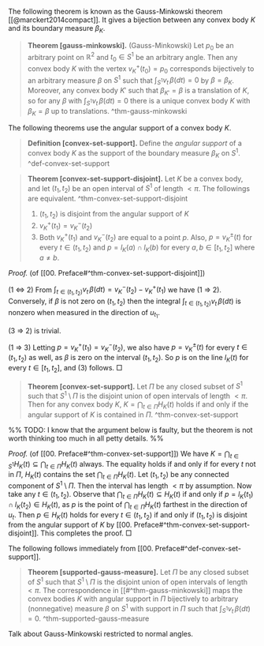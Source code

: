 The following theorem is known as the Gauss-Minkowski theorem [[@marckert2014compact]]. It gives a bijection between any convex body $K$ and its boundary measure $\beta_K$.

> __Theorem [gauss-minkowski].__ (Gauss-Minkowski) Let $p_0$ be an arbitrary point on $\mathbb{R}^2$ and $t_0 \in S^1$ be an arbitrary angle. Then any convex body $K$ with the vertex $v_K^+(t_0) = p_0$ corresponds bijectively to an arbitrary measure $\beta$ on $S^1$ such that $\int_{S^1} v_t \, \beta (dt) = 0$ by $\beta = \beta_K$. Moreover, any convex body $K'$ such that $\beta_{K'} = \beta$ is a translation of $K$, so for any $\beta$ with $\int_{S^1} v_t \, \beta (dt) = 0$ there is a unique convex body $K$ with $\beta_K = \beta$ up to translations. ^thm-gauss-minkowski

The following theorems use the angular support of a convex body $K$.

> __Definition [convex-set-support].__ Define the _angular support_ of a convex body $K$ as the support of the boundary measure $\beta_K$ on $S^1$. ^def-convex-set-support

> __Theorem [convex-set-support-disjoint].__ Let $K$ be a convex body, and let $(t_1, t_2)$ be an open interval of $S^1$ of length $< \pi$. The followings are equivalent. ^thm-convex-set-support-disjoint
> 
> 1. $(t_1, t_2)$ is disjoint from the angular support of $K$
> 2. $v_K^+(t_1) = v_K^-(t_2)$
> 3. Both $v_K^+(t_1)$ and $v_K^-(t_2)$ are equal to a point $p$. Also, $p = v_K^{\pm}(t)$ for every $t \in (t_1, t_2)$ and $p = l_K(a) \cap l_K(b)$ for every $a, b \in [t_1, t_2]$ where $a \neq b$.

_Proof._ (of [[00. Preface#^thm-convex-set-support-disjoint]]) 

(1 $\Leftrightarrow$ 2) From $\int_{t \in (t_1, t_2)} v_t \, \beta(dt) = v_K^-(t_2) - v_K^+(t_1)$ we have (1 $\Rightarrow$ 2). Conversely, if $\beta$ is not zero on $(t_1, t_2)$ then the integral $\int_{t \in (t_1, t_2)} v_t \, \beta(dt)$ is nonzero when measured in the direction of $u_{t_1}$.

(3 $\Rightarrow$ 2) is trivial.

(1 $\Rightarrow$ 3) Letting $p = v_K^+(t_1) = v_K^-(t_2)$, we also have $p = v_K^{\pm}(t)$ for every $t \in (t_1, t_2)$ as well, as $\beta$ is zero on the interval $(t_1, t_2)$. So $p$ is on the line $l_K(t)$ for every $t \in [t_1, t_2]$, and (3) follows. □

> __Theorem [convex-set-support].__ Let $\Pi$ be any closed subset of $S^1$ such that $S^1 \setminus \Pi$ is the disjoint union of open intervals of length $< \pi$. Then for any convex body $K$, $K = \bigcap_{t \in \Pi} H_K(t)$ holds if and only if the angular support of $K$ is contained in $\Pi$. ^thm-convex-set-support

%% TODO: I know that the argument below is faulty, but the theorem is not worth thinking too much in all petty details. %%

_Proof._ (of [[00. Preface#^thm-convex-set-support]]) We have $K = \bigcap_{t \in S^1} H_K(t) \subseteq \bigcap_{t \in \Pi} H_K(t)$ always. The equality holds if and only if for every $t$ not in $\Pi$, $H_K(t)$ contains the set $\bigcap_{t \in \Pi} H_K(t)$. Let $(t_1, t_2)$ be any connected component of $S^1 \setminus \Pi$. Then the interval has length $< \pi$ by assumption. Now take any $t \in (t_1, t_2)$. Observe that $\bigcap_{t \in \Pi} H_K(t) \subseteq H_K(t)$ if and only if $p = l_K(t_1) \cap l_K(t_2) \in H_K(t)$, as $p$ is the point of $\bigcap_{t \in \Pi} H_K(t)$ farthest in the direction of $u_t$. Then $p \in H_K(t)$ holds for every $t \in (t_1, t_2)$ if and only if $(t_1, t_2)$ is disjoint from the angular support of $K$ by [[00. Preface#^thm-convex-set-support-disjoint]]. This completes the proof. □

The following follows immediately from [[00. Preface#^def-convex-set-support]].

> __Theorem [supported-gauss-measure].__ Let $\Pi$ be any closed subset of $S^1$ such that $S^1 \setminus \Pi$ is the disjoint union of open intervals of length $< \pi$. The correspondence in [[#^thm-gauss-minkowski]] maps the convex bodies $K$ with angular support in $\Pi$ bijectively to arbitrary (nonnegative) measure $\beta$ on $S^1$ with support in $\Pi$ such that $\int_{S^1} v_t \, \beta (dt) = 0$. ^thm-supported-gauss-measure

Talk about Gauss-Minkowski restricted to normal angles.